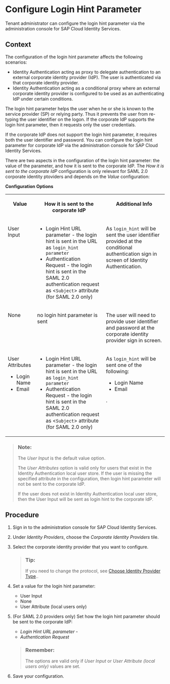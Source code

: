 <!-- loioc6dd6a5f141f4df0ae93b98904014e17 -->

# Configure Login Hint Parameter

Tenant administrator can configure the login hint parameter via the administration console for SAP Cloud Identity Services.



## Context

The configuration of the login hint parameter affects the following scenarios:

-   Identity Authentication acting as proxy to delegate authentication to an external corporate identity provider \(IdP\). The user is authenticated via that corporate identity provider.
-   Identity Authentication acting as a conditional proxy where an external corporate identity provider is configured to be used as an authenticating IdP under certain conditions.

The login hint parameter helps the user when he or she is known to the service provider \(SP\) or relying party. Thus it prevents the user from re-typing the user identifier on the logon. If the corporate IdP supports the login hint parameter, then it requests only the user credentials.

If the corporate IdP does not support the login hint parameter, it requires both the user identifier and password. You can configure the login hint parameter for corporate IdP via the administration console for SAP Cloud Identity Services.

There are two aspects in the configuration of the login hint parameter: the value of the parameter, and how it is sent to the corporate IdP. The *How it is sent to the corporate IdP* configuration is only relevant for SAML 2.0 corporate identity ptoviders and depends on the *Value* configuration:

**Configuration Options**


<table>
<tr>
<th valign="top">

Value

</th>
<th valign="top">

How it is sent to the corporate IdP

</th>
<th valign="top">

Additional Info

</th>
</tr>
<tr>
<td valign="top">

User Input

</td>
<td valign="top">

-   Login Hint URL parameter - the login hint is sent in the URL as `login_hint parameter`
-   Authentication Request - the login hint is sent in the SAML 2.0 authentication request as <`Subject`\> attribute \(for SAML 2.0 only\)



</td>
<td valign="top">

As `login_hint` will be sent the user identifier provided at the conditional authentication sign in screen of Identity Authentication.

</td>
</tr>
<tr>
<td valign="top">

None

</td>
<td valign="top">

no login hint parameter is sent

</td>
<td valign="top">

The user will need to provide user identifier and password at the corporate identity provider sign in screen.

</td>
</tr>
<tr>
<td valign="top">

User Attributes

-   Login Name
-   Email



</td>
<td valign="top">

-   Login Hint URL parameter - the login hint is sent in the URL as `login_hint parameter`
-   Authentication Request - the login hint is sent in the SAML 2.0 authentication request as <`Subject`\> attribute \(for SAML 2.0 only\)



</td>
<td valign="top">

As `login_hint` will be sent one of the following:

-   Login Name
-   Email

.

</td>
</tr>
</table>

> ### Note:  
> The *User Input* is the default value option.
> 
> The *User Attributes* option is valid only for users that exist in the Identity Authentication local user store. If the user is missing the specified attribute in the configuration, then login hint parameter will not be sent to the corporate IdP.
> 
> If the user does not exist in Identity Authentication local user store, then the User Input will be sent as login hint to the corporate IdP.



## Procedure

1.  Sign in to the administration console for SAP Cloud Identity Services.

2.  Under *Identity Providers*, choose the *Corporate Identity Providers* tile.

3.  Select the corporate identity provider that you want to configure.

    > ### Tip:  
    > If you need to change the protocol, see [Choose Identity Provider Type](choose-identity-provider-type-0838379.md)..

4.  Set a value for the login hint parameter:

    -   User Input
    -   None
    -   User Attribute \(local users only\)

5.  \(For SAML 2.0 providers only\) Set how the login hint parameter should be sent to the corporate IdP:

    -   *Login Hint URL parameter* -
    -   *Authentication Request*

    > ### Remember:  
    > The options are valid only if *User Input* or *User Attribute \(local users only\)* values are set.

6.  Save your configuration.


